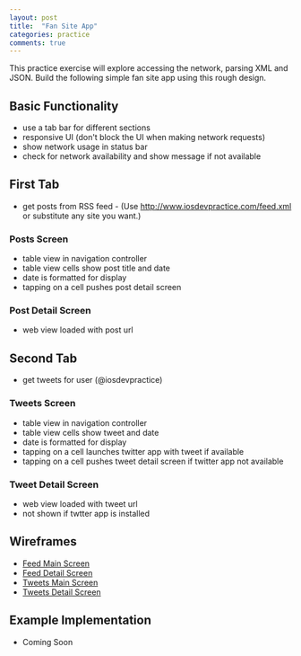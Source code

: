 ```yaml
---
layout: post
title:  "Fan Site App"
categories: practice
comments: true
---
```


This practice exercise will explore accessing the network, parsing XML and JSON. Build the following simple fan site app using this rough design.

## Basic Functionality

* use a tab bar for different sections
* responsive UI (don't block the UI when making network requests)
* show network usage in status bar
* check for network availability and show message if not available

## First Tab
* get posts from RSS feed - (Use http://www.iosdevpractice.com/feed.xml or
  substitute any site you want.)

### Posts Screen
* table view in navigation controller
* table view cells show post title and date
* date is formatted for display
* tapping on a cell pushes post detail screen

### Post Detail Screen

* web view loaded with post url

## Second Tab
* get tweets for user (@iosdevpractice)

### Tweets Screen
* table view in navigation controller
* table view cells show tweet and date
* date is formatted for display
* tapping on a cell launches twitter app with tweet if available
* tapping on a cell pushes tweet detail screen if twitter app not
  available

### Tweet Detail Screen
* web view loaded with tweet url
* not shown if twtter app is installed

## Wireframes
* [Feed Main Screen](/images/fan-site-feed-main.jpg)
* [Feed Detail Screen](/images/fan-site-feed-detail.jpg)
* [Tweets Main Screen](/images/fan-site-tweets-main.jpg)
* [Tweets Detail Screen](/images/fan-site-tweets-detail.jpg)

## Example Implementation
* Coming Soon
